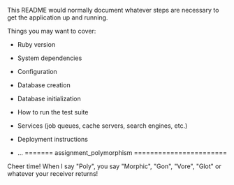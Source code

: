 
This README would normally document whatever steps are necessary to get the
application up and running.

Things you may want to cover:

* Ruby version

* System dependencies

* Configuration

* Database creation

* Database initialization

* How to run the test suite

* Services (job queues, cache servers, search engines, etc.)

* Deployment instructions

* ...
=======
assignment_polymorphism
=======================

Cheer time! When I say "Poly", you say "Morphic", "Gon", "Vore", "Glot" or whatever your receiver returns!
